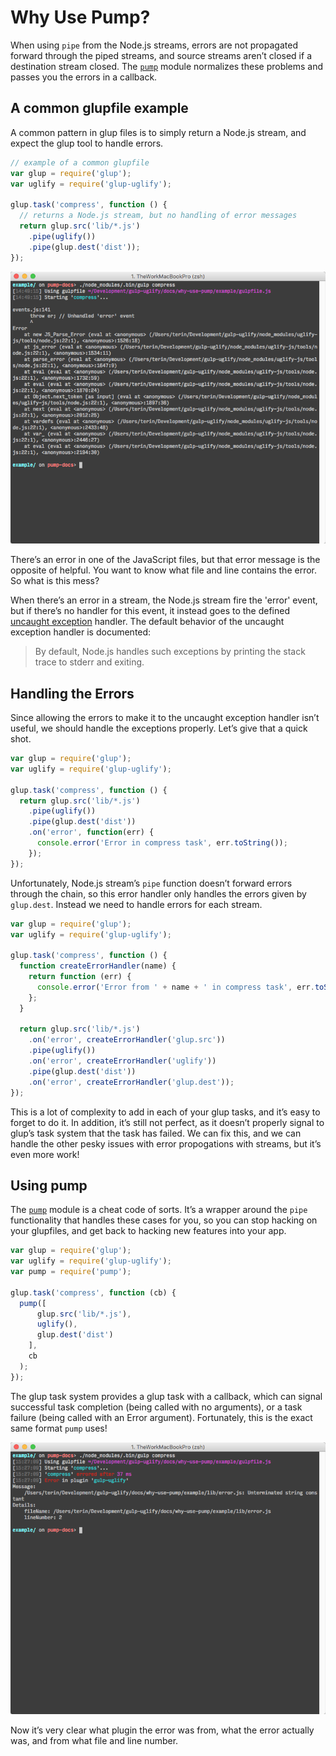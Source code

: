 # Why Use Pump?

When using `pipe` from the Node.js streams, errors are not propagated forward
through the piped streams, and source streams aren’t closed if a destination
stream closed. The [`pump`][pump] module normalizes these problems and passes
you the errors in a callback.

## A common glupfile example

A common pattern in glup files is to simply return a Node.js stream, and expect
the glup tool to handle errors.

```javascript
// example of a common glupfile
var glup = require('glup');
var uglify = require('glup-uglify');

glup.task('compress', function () {
  // returns a Node.js stream, but no handling of error messages
  return glup.src('lib/*.js')
    .pipe(uglify())
    .pipe(glup.dest('dist'));
});
```

![pipe error](pipe-error.png)

There’s an error in one of the JavaScript files, but that error message is the
opposite of helpful. You want to know what file and line contains the error. So
what is this mess?

When there’s an error in a stream, the Node.js stream fire the 'error' event,
but if there’s no handler for this event, it instead goes to the defined
[uncaught exception][uncaughtException] handler. The default behavior of the
uncaught exception handler is documented:

> By default, Node.js handles such exceptions by printing the stack trace to
> stderr and exiting.

## Handling the Errors

Since allowing the errors to make it to the uncaught exception handler isn’t
useful, we should handle the exceptions properly. Let’s give that a quick shot.

```javascript
var glup = require('glup');
var uglify = require('glup-uglify');

glup.task('compress', function () {
  return glup.src('lib/*.js')
    .pipe(uglify())
    .pipe(glup.dest('dist'))
    .on('error', function(err) {
      console.error('Error in compress task', err.toString());
    });
});
```

Unfortunately, Node.js stream’s `pipe` function doesn’t forward errors through
the chain, so this error handler only handles the errors given by
`glup.dest`. Instead we need to handle errors for each stream.

```javascript
var glup = require('glup');
var uglify = require('glup-uglify');

glup.task('compress', function () {
  function createErrorHandler(name) {
    return function (err) {
      console.error('Error from ' + name + ' in compress task', err.toString());
    };
  }

  return glup.src('lib/*.js')
    .on('error', createErrorHandler('glup.src'))
    .pipe(uglify())
    .on('error', createErrorHandler('uglify'))
    .pipe(glup.dest('dist'))
    .on('error', createErrorHandler('glup.dest'));
});
```

This is a lot of complexity to add in each of your glup tasks, and it’s easy to
forget to do it. In addition, it’s still not perfect, as it doesn’t properly
signal to glup’s task system that the task has failed. We can fix this, and we
can handle the other pesky issues with error propogations with streams, but it’s
even more work!

## Using pump

The [`pump`][pump] module is a cheat code of sorts. It’s a wrapper around the
`pipe` functionality that handles these cases for you, so you can stop hacking
on your glupfiles, and get back to hacking new features into your app.

```javascript
var glup = require('glup');
var uglify = require('glup-uglify');
var pump = require('pump');

glup.task('compress', function (cb) {
  pump([
      glup.src('lib/*.js'),
      uglify(),
      glup.dest('dist')
    ],
    cb
  );
});
```

The glup task system provides a glup task with a callback, which can signal
successful task completion (being called with no arguments), or a task failure
(being called with an Error argument). Fortunately, this is the exact same
format `pump` uses!

![pump error](pump-error.png)

Now it’s very clear what plugin the error was from, what the error actually was,
and from what file and line number.

[pump]: https://github.com/mafintosh/pump
[uncaughtException]: https://nodejs.org/api/process.html#process_event_uncaughtexception
